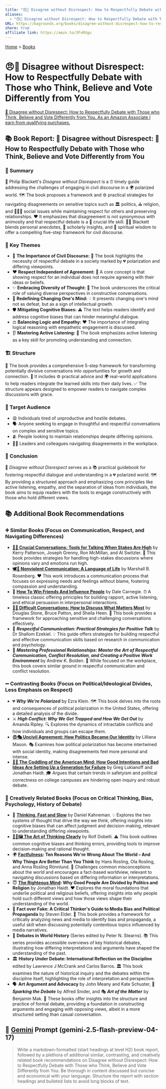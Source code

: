 ```yaml
---
title: "😠🤝 Disagree without Disrespect: How to Respectfully Debate with Those who Think, Believe and Vote Differently from You"
aliases:
  - "😠🤝 Disagree without Disrespect: How to Respectfully Debate with Those who Think, Believe and Vote Differently from You"
URL: https://bagrounds.org/books/disagree-without-disrespect-how-to-respectfully-debate-with-those-who-think-believe-and-vote-differently-from-you
share: true
affiliate link: https://amzn.to/3FvRUgu
---
```

[Home](../index.md) > [Books](./index.md)  
# 😠🤝 Disagree without Disrespect: How to Respectfully Debate with Those who Think, Believe and Vote Differently from You  
[🛒 Disagree without Disrespect: How to Respectfully Debate with Those who Think, Believe and Vote Differently from You. As an Amazon Associate I earn from qualifying purchases.](https://amzn.to/3FvRUgu)  
  
## 📚 Book Report: 🤝 Disagree without Disrespect: 🤔 How to Respectfully Debate with Those who Think, Believe and Vote Differently from You  
  
### 📝 Summary  
  
📖 Philip Blackett's *Disagree without Disrespect* is a ⏰ timely guide addressing the challenges of engaging in civil discourse in a 🌍 polarized world. 🗺️ The book proposes a framework and ⚙️ practical strategies for navigating disagreements on sensitive topics such as 🏛️ politics, ⛪ religion, and 🧑‍🤝‍🧑 social issues while maintaining respect for others and preserving relationships. ❤️ It emphasizes that disagreement is not synonymous with animosity and that respectful debate is a 🔑 crucial life skill. 👨‍🏫 Blackett blends personal anecdotes, 🧠 scholarly insights, and 🙏 spiritual wisdom to offer a compelling five-step framework for civil discourse.  
  
### 🔑 Key Themes  
  
* 🤝 **The Importance of Civil Discourse:** 📢 The book highlights the necessity of respectful debate in a society marked by 💔 polarization and differing viewpoints.  
* ❤️ **Respect Independent of Agreement:** 🎯 A core concept is that showing respect for an individual does not require agreeing with their ideas or beliefs.  
* ✨ **Embracing Diversity of Thought:** 🧠 The book underscores the critical role of valuing diverse perspectives in constructive conversations.  
* 🔄 **Redefining Changing One's Mind:** 💡 It presents changing one's mind not as defeat, but as a sign of intellectual growth.  
* 🛡️ **Mitigating Cognitive Biases:** ⚠️ The text helps readers identify and address cognitive biases that can hinder meaningful dialogue.  
* ⚖️ **Balancing Logic and Empathy:** ❤️ The importance of integrating logical reasoning with empathetic engagement is discussed.  
* 👂 **Mastering Active Listening:** 🔑 The book emphasizes active listening as a key skill for promoting understanding and connection.  
  
### 🏗️ Structure  
  
🧱 The book provides a comprehensive 5-step framework for transforming potentially divisive conversations into opportunities for growth and connection. 🌱 It includes ⚙️ practical advice and 🌍 real-world applications to help readers integrate the learned skills into their daily lives. ✅ The structure appears designed to empower readers to navigate complex discussions with grace.  
  
### 🎯 Target Audience  
  
* 😩 Individuals tired of unproductive and hostile debates.  
* 🗣️ Anyone seeking to engage in thoughtful and respectful conversations on complex and sensitive topics.  
* 🫂 People looking to maintain relationships despite differing opinions.  
* 👨‍💼 Leaders and colleagues navigating disagreements in the workplace.  
  
### 🏁 Conclusion  
  
📖 *Disagree without Disrespect* serves as a 📚 practical guidebook for fostering respectful dialogue and understanding in a 💔 polarized world. 🗺️ By providing a structured approach and emphasizing core principles like active listening, empathy, and the separation of ideas from individuals, the book aims to equip readers with the tools to engage constructively with those who hold different views.  
  
## 📚 Additional Book Recommendations  
  
### ➕ Similar Books (Focus on Communication, Respect, and Navigating Differences)  
  
* **[🧰💬 Crucial Conversations: Tools for Talking When Stakes Are High](./crucial-conversations-tools-for-talking-when-stakes-are-high.md)** by Kerry Patterson, Joseph Grenny, Ron McMillan, and Al Switzler. 📢 This book provides strategies for handling high-stakes discussions where opinions vary and emotions run high.  
* **[🕊️🤝 Nonviolent Communication: A Language of Life](./nonviolent-communication.md)** by Marshall B. Rosenberg. ❤️ This work introduces a communication process that focuses on expressing needs and feelings without blame, fostering compassion and understanding.  
* 🤝 **[How To Win Friends And Influence People](./how-to-win-friends-and-influence-people.md)** by Dale Carnegie. ⏰ A timeless classic offering principles for building rapport, active listening, and ethical persuasion in interpersonal interactions.  
* **[💬😬 Difficult Conversations: How to Discuss What Matters Most](./difficult-conversations-how-to-discuss-what-matters-most.md)** by Douglas Stone, Bruce Patton, and Sheila Heen. 📖 This book provides a framework for approaching sensitive and challenging conversations effectively.  
* 💯 ***Respectful Communication: Practical Strategies for Positive Talk*** by Dr Shallom Ezekiel. 💡 This guide offers strategies for building respectful and effective communication skills based on research in communication and psychology.  
* 👔 ***Mastering Professional Relationships: Master the Art of Respectful Communication, Conflict Resolution, and Creating a Positive Work Environment*** by Andrew K. Bolden. 🏢 While focused on the workplace, this book covers similar ground in respectful communication and conflict resolution.  
  
### ➖ Contrasting Books (Focus on Political/Ideological Divides, Less Emphasis on Respect)  
  
* 💔 ***Why We're Polarized*** by Ezra Klein. 🗺️ This book delves into the roots and consequences of political polarization in the United States, offering a detailed analysis of the divide.  
* ⚔️ ***High Conflict: Why We Get Trapped and How We Get Out*** by Amanda Ripley. 🔍 Explores the dynamics of intractable conflicts and how individuals and groups can escape them.  
* **[😠🎭 Uncivil Agreement: How Politics Became Our Identity](./uncivil-agreement-how-politics-became-our-identity.md)** by Lilliana Mason. 🎭 Examines how political polarization has become intertwined with social identity, making disagreements feel more personal and intense.  
* **[🤕👶 The Coddling of the American Mind: How Good Intentions and Bad Ideas Are Setting Up a Generation for Failure](./the-coddling-of-the-american-mind-how-good-intentions-and-bad-ideas-are-setting-up-a-generation-for-failure.md)** by Greg Lukianoff and Jonathan Haidt. 🎓 Argues that certain trends in safetyism and political correctness on college campuses are hindering open inquiry and robust debate.  
  
### 🎨 Creatively Related Books (Focus on Critical Thinking, Bias, Psychology, History of Debate)  
  
* 🧠 **[Thinking, Fast and Slow](./thinking-fast-and-slow.md)** by Daniel Kahneman. 💡 Explores the two systems of thought that drive the way we think, offering insights into cognitive biases that can affect judgment and decision-making, relevant to understanding differing viewpoints.  
* **[🎨🤔🖼️ The Art of Thinking Clearly](./the-art-of-thinking-clearly.md)** by Rolf Dobelli. ⚠️ This book outlines common cognitive biases and thinking errors, providing tools to improve decision-making and rational thought.  
* 🌍 **[Factfulness](./factfulness.md): Ten Reasons We're Wrong About The World – And Why Things Are Better Than You Think** by Hans Rosling, Ola Rosling, and Anna Rosling Rönnlund. 🎯 Challenges common misconceptions about the world and encourages a fact-based worldview, relevant to navigating discussions based on differing information or interpretations.  
* 😇 **[The Righteous Mind](./the-righteous-mind.md): Why Good People Are Divided by Politics and Religion** by Jonathan Haidt. ❤️ Explores the moral foundations that underlie political and religious beliefs, offering insights into why people hold such different views and how those views shape their understanding of the world.  
* 📰 **Fact over Fake: A Critical Thinker's Guide to Media Bias and Political Propaganda** by Steven Elder. 📰 This book provides a framework for critically analyzing news and media to identify bias and propaganda, a useful skill when discussing potentially contentious topics influenced by media narratives.  
* 📜 **Debates in World History** (Series edited by Peter N. Stearns). 📚 This series provides accessible overviews of key historical debates, illustrating how differing interpretations and arguments have shaped the understanding of the past.  
* 🏛️ **History Under Debate: International Reflection on the Discipline** edited by Lawrence J McCrank and Carlos Barros. 🏛️ This book examines the nature of historical inquiry and the debates within the discipline itself, highlighting the role of interpretation and perspective.  
* 🗣️ **Art Argument and Advocacy** by John Meany and Kate Schuster, 🎤 ***Sparking the Debate*** by Alfred Snider, and 🎭 ***Art of the Matter*** by Benjamin Mak. 📝 These books offer insights into the structure and practice of formal debate, providing a foundation in constructing arguments and engaging with opposing views, albeit in a more structured setting than casual conversation.  
  
## 💬 [Gemini](../software/gemini.md) Prompt (gemini-2.5-flash-preview-04-17)  
> Write a markdown-formatted (start headings at level H2) book report, followed by a plethora of additional similar, contrasting, and creatively related book recommendations on Disagree without Disrespect: How to Respectfully Debate with Those who Think, Believe and Vote Differently from You. Be thorough in content discussed but concise and economical with your language. Structure the report with section headings and bulleted lists to avoid long blocks of text.